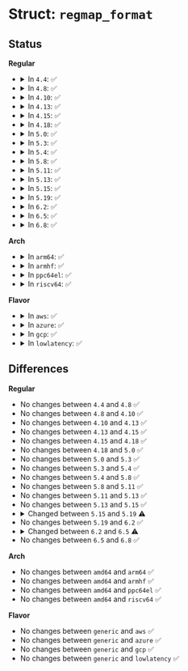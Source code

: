 # Struct: <code>regmap_format</code>

## Status
<b>Regular</b>
<ul>
<li>
<details>
<summary>In <code>4.4</code>: ✅</summary>

```c
struct regmap_format {
    size_t buf_size;
    size_t reg_bytes;
    size_t pad_bytes;
    size_t val_bytes;
    void (*format_write)(struct regmap *, unsigned int, unsigned int);
    void (*format_reg)(void *, unsigned int, unsigned int);
    void (*format_val)(void *, unsigned int, unsigned int);
    unsigned int (*parse_val)(const void *);
    void (*parse_inplace)(void *);
};
```
</details>
</li>
<li>
<details>
<summary>In <code>4.8</code>: ✅</summary>

```c
struct regmap_format {
    size_t buf_size;
    size_t reg_bytes;
    size_t pad_bytes;
    size_t val_bytes;
    void (*format_write)(struct regmap *, unsigned int, unsigned int);
    void (*format_reg)(void *, unsigned int, unsigned int);
    void (*format_val)(void *, unsigned int, unsigned int);
    unsigned int (*parse_val)(const void *);
    void (*parse_inplace)(void *);
};
```
</details>
</li>
<li>
<details>
<summary>In <code>4.10</code>: ✅</summary>

```c
struct regmap_format {
    size_t buf_size;
    size_t reg_bytes;
    size_t pad_bytes;
    size_t val_bytes;
    void (*format_write)(struct regmap *, unsigned int, unsigned int);
    void (*format_reg)(void *, unsigned int, unsigned int);
    void (*format_val)(void *, unsigned int, unsigned int);
    unsigned int (*parse_val)(const void *);
    void (*parse_inplace)(void *);
};
```
</details>
</li>
<li>
<details>
<summary>In <code>4.13</code>: ✅</summary>

```c
struct regmap_format {
    size_t buf_size;
    size_t reg_bytes;
    size_t pad_bytes;
    size_t val_bytes;
    void (*format_write)(struct regmap *, unsigned int, unsigned int);
    void (*format_reg)(void *, unsigned int, unsigned int);
    void (*format_val)(void *, unsigned int, unsigned int);
    unsigned int (*parse_val)(const void *);
    void (*parse_inplace)(void *);
};
```
</details>
</li>
<li>
<details>
<summary>In <code>4.15</code>: ✅</summary>

```c
struct regmap_format {
    size_t buf_size;
    size_t reg_bytes;
    size_t pad_bytes;
    size_t val_bytes;
    void (*format_write)(struct regmap *, unsigned int, unsigned int);
    void (*format_reg)(void *, unsigned int, unsigned int);
    void (*format_val)(void *, unsigned int, unsigned int);
    unsigned int (*parse_val)(const void *);
    void (*parse_inplace)(void *);
};
```
</details>
</li>
<li>
<details>
<summary>In <code>4.18</code>: ✅</summary>

```c
struct regmap_format {
    size_t buf_size;
    size_t reg_bytes;
    size_t pad_bytes;
    size_t val_bytes;
    void (*format_write)(struct regmap *, unsigned int, unsigned int);
    void (*format_reg)(void *, unsigned int, unsigned int);
    void (*format_val)(void *, unsigned int, unsigned int);
    unsigned int (*parse_val)(const void *);
    void (*parse_inplace)(void *);
};
```
</details>
</li>
<li>
<details>
<summary>In <code>5.0</code>: ✅</summary>

```c
struct regmap_format {
    size_t buf_size;
    size_t reg_bytes;
    size_t pad_bytes;
    size_t val_bytes;
    void (*format_write)(struct regmap *, unsigned int, unsigned int);
    void (*format_reg)(void *, unsigned int, unsigned int);
    void (*format_val)(void *, unsigned int, unsigned int);
    unsigned int (*parse_val)(const void *);
    void (*parse_inplace)(void *);
};
```
</details>
</li>
<li>
<details>
<summary>In <code>5.3</code>: ✅</summary>

```c
struct regmap_format {
    size_t buf_size;
    size_t reg_bytes;
    size_t pad_bytes;
    size_t val_bytes;
    void (*format_write)(struct regmap *, unsigned int, unsigned int);
    void (*format_reg)(void *, unsigned int, unsigned int);
    void (*format_val)(void *, unsigned int, unsigned int);
    unsigned int (*parse_val)(const void *);
    void (*parse_inplace)(void *);
};
```
</details>
</li>
<li>
<details>
<summary>In <code>5.4</code>: ✅</summary>

```c
struct regmap_format {
    size_t buf_size;
    size_t reg_bytes;
    size_t pad_bytes;
    size_t val_bytes;
    void (*format_write)(struct regmap *, unsigned int, unsigned int);
    void (*format_reg)(void *, unsigned int, unsigned int);
    void (*format_val)(void *, unsigned int, unsigned int);
    unsigned int (*parse_val)(const void *);
    void (*parse_inplace)(void *);
};
```
</details>
</li>
<li>
<details>
<summary>In <code>5.8</code>: ✅</summary>

```c
struct regmap_format {
    size_t buf_size;
    size_t reg_bytes;
    size_t pad_bytes;
    size_t val_bytes;
    void (*format_write)(struct regmap *, unsigned int, unsigned int);
    void (*format_reg)(void *, unsigned int, unsigned int);
    void (*format_val)(void *, unsigned int, unsigned int);
    unsigned int (*parse_val)(const void *);
    void (*parse_inplace)(void *);
};
```
</details>
</li>
<li>
<details>
<summary>In <code>5.11</code>: ✅</summary>

```c
struct regmap_format {
    size_t buf_size;
    size_t reg_bytes;
    size_t pad_bytes;
    size_t val_bytes;
    void (*format_write)(struct regmap *, unsigned int, unsigned int);
    void (*format_reg)(void *, unsigned int, unsigned int);
    void (*format_val)(void *, unsigned int, unsigned int);
    unsigned int (*parse_val)(const void *);
    void (*parse_inplace)(void *);
};
```
</details>
</li>
<li>
<details>
<summary>In <code>5.13</code>: ✅</summary>

```c
struct regmap_format {
    size_t buf_size;
    size_t reg_bytes;
    size_t pad_bytes;
    size_t val_bytes;
    void (*format_write)(struct regmap *, unsigned int, unsigned int);
    void (*format_reg)(void *, unsigned int, unsigned int);
    void (*format_val)(void *, unsigned int, unsigned int);
    unsigned int (*parse_val)(const void *);
    void (*parse_inplace)(void *);
};
```
</details>
</li>
<li>
<details>
<summary>In <code>5.15</code>: ✅</summary>

```c
struct regmap_format {
    size_t buf_size;
    size_t reg_bytes;
    size_t pad_bytes;
    size_t val_bytes;
    void (*format_write)(struct regmap *, unsigned int, unsigned int);
    void (*format_reg)(void *, unsigned int, unsigned int);
    void (*format_val)(void *, unsigned int, unsigned int);
    unsigned int (*parse_val)(const void *);
    void (*parse_inplace)(void *);
};
```
</details>
</li>
<li>
<details>
<summary>In <code>5.19</code>: ✅</summary>

```c
struct regmap_format {
    size_t buf_size;
    size_t reg_bytes;
    size_t pad_bytes;
    size_t reg_downshift;
    size_t val_bytes;
    void (*format_write)(struct regmap *, unsigned int, unsigned int);
    void (*format_reg)(void *, unsigned int, unsigned int);
    void (*format_val)(void *, unsigned int, unsigned int);
    unsigned int (*parse_val)(const void *);
    void (*parse_inplace)(void *);
};
```
</details>
</li>
<li>
<details>
<summary>In <code>6.2</code>: ✅</summary>

```c
struct regmap_format {
    size_t buf_size;
    size_t reg_bytes;
    size_t pad_bytes;
    size_t reg_downshift;
    size_t val_bytes;
    void (*format_write)(struct regmap *, unsigned int, unsigned int);
    void (*format_reg)(void *, unsigned int, unsigned int);
    void (*format_val)(void *, unsigned int, unsigned int);
    unsigned int (*parse_val)(const void *);
    void (*parse_inplace)(void *);
};
```
</details>
</li>
<li>
<details>
<summary>In <code>6.5</code>: ✅</summary>

```c
struct regmap_format {
    size_t buf_size;
    size_t reg_bytes;
    size_t pad_bytes;
    size_t val_bytes;
    s8 reg_shift;
    void (*format_write)(struct regmap *, unsigned int, unsigned int);
    void (*format_reg)(void *, unsigned int, unsigned int);
    void (*format_val)(void *, unsigned int, unsigned int);
    unsigned int (*parse_val)(const void *);
    void (*parse_inplace)(void *);
};
```
</details>
</li>
<li>
<details>
<summary>In <code>6.8</code>: ✅</summary>

```c
struct regmap_format {
    size_t buf_size;
    size_t reg_bytes;
    size_t pad_bytes;
    size_t val_bytes;
    s8 reg_shift;
    void (*format_write)(struct regmap *, unsigned int, unsigned int);
    void (*format_reg)(void *, unsigned int, unsigned int);
    void (*format_val)(void *, unsigned int, unsigned int);
    unsigned int (*parse_val)(const void *);
    void (*parse_inplace)(void *);
};
```
</details>
</li>
</ul>
<b>Arch</b>
<ul>
<li>
<details>
<summary>In <code>arm64</code>: ✅</summary>

```c
struct regmap_format {
    size_t buf_size;
    size_t reg_bytes;
    size_t pad_bytes;
    size_t val_bytes;
    void (*format_write)(struct regmap *, unsigned int, unsigned int);
    void (*format_reg)(void *, unsigned int, unsigned int);
    void (*format_val)(void *, unsigned int, unsigned int);
    unsigned int (*parse_val)(const void *);
    void (*parse_inplace)(void *);
};
```
</details>
</li>
<li>
<details>
<summary>In <code>armhf</code>: ✅</summary>

```c
struct regmap_format {
    size_t buf_size;
    size_t reg_bytes;
    size_t pad_bytes;
    size_t val_bytes;
    void (*format_write)(struct regmap *, unsigned int, unsigned int);
    void (*format_reg)(void *, unsigned int, unsigned int);
    void (*format_val)(void *, unsigned int, unsigned int);
    unsigned int (*parse_val)(const void *);
    void (*parse_inplace)(void *);
};
```
</details>
</li>
<li>
<details>
<summary>In <code>ppc64el</code>: ✅</summary>

```c
struct regmap_format {
    size_t buf_size;
    size_t reg_bytes;
    size_t pad_bytes;
    size_t val_bytes;
    void (*format_write)(struct regmap *, unsigned int, unsigned int);
    void (*format_reg)(void *, unsigned int, unsigned int);
    void (*format_val)(void *, unsigned int, unsigned int);
    unsigned int (*parse_val)(const void *);
    void (*parse_inplace)(void *);
};
```
</details>
</li>
<li>
<details>
<summary>In <code>riscv64</code>: ✅</summary>

```c
struct regmap_format {
    size_t buf_size;
    size_t reg_bytes;
    size_t pad_bytes;
    size_t val_bytes;
    void (*format_write)(struct regmap *, unsigned int, unsigned int);
    void (*format_reg)(void *, unsigned int, unsigned int);
    void (*format_val)(void *, unsigned int, unsigned int);
    unsigned int (*parse_val)(const void *);
    void (*parse_inplace)(void *);
};
```
</details>
</li>
</ul>
<b>Flavor</b>
<ul>
<li>
<details>
<summary>In <code>aws</code>: ✅</summary>

```c
struct regmap_format {
    size_t buf_size;
    size_t reg_bytes;
    size_t pad_bytes;
    size_t val_bytes;
    void (*format_write)(struct regmap *, unsigned int, unsigned int);
    void (*format_reg)(void *, unsigned int, unsigned int);
    void (*format_val)(void *, unsigned int, unsigned int);
    unsigned int (*parse_val)(const void *);
    void (*parse_inplace)(void *);
};
```
</details>
</li>
<li>
<details>
<summary>In <code>azure</code>: ✅</summary>

```c
struct regmap_format {
    size_t buf_size;
    size_t reg_bytes;
    size_t pad_bytes;
    size_t val_bytes;
    void (*format_write)(struct regmap *, unsigned int, unsigned int);
    void (*format_reg)(void *, unsigned int, unsigned int);
    void (*format_val)(void *, unsigned int, unsigned int);
    unsigned int (*parse_val)(const void *);
    void (*parse_inplace)(void *);
};
```
</details>
</li>
<li>
<details>
<summary>In <code>gcp</code>: ✅</summary>

```c
struct regmap_format {
    size_t buf_size;
    size_t reg_bytes;
    size_t pad_bytes;
    size_t val_bytes;
    void (*format_write)(struct regmap *, unsigned int, unsigned int);
    void (*format_reg)(void *, unsigned int, unsigned int);
    void (*format_val)(void *, unsigned int, unsigned int);
    unsigned int (*parse_val)(const void *);
    void (*parse_inplace)(void *);
};
```
</details>
</li>
<li>
<details>
<summary>In <code>lowlatency</code>: ✅</summary>

```c
struct regmap_format {
    size_t buf_size;
    size_t reg_bytes;
    size_t pad_bytes;
    size_t val_bytes;
    void (*format_write)(struct regmap *, unsigned int, unsigned int);
    void (*format_reg)(void *, unsigned int, unsigned int);
    void (*format_val)(void *, unsigned int, unsigned int);
    unsigned int (*parse_val)(const void *);
    void (*parse_inplace)(void *);
};
```
</details>
</li>
</ul>

## Differences
<b>Regular</b>
<ul>
<li>
No changes between <code>4.4</code> and <code>4.8</code> ✅
</li>
<li>
No changes between <code>4.8</code> and <code>4.10</code> ✅
</li>
<li>
No changes between <code>4.10</code> and <code>4.13</code> ✅
</li>
<li>
No changes between <code>4.13</code> and <code>4.15</code> ✅
</li>
<li>
No changes between <code>4.15</code> and <code>4.18</code> ✅
</li>
<li>
No changes between <code>4.18</code> and <code>5.0</code> ✅
</li>
<li>
No changes between <code>5.0</code> and <code>5.3</code> ✅
</li>
<li>
No changes between <code>5.3</code> and <code>5.4</code> ✅
</li>
<li>
No changes between <code>5.4</code> and <code>5.8</code> ✅
</li>
<li>
No changes between <code>5.8</code> and <code>5.11</code> ✅
</li>
<li>
No changes between <code>5.11</code> and <code>5.13</code> ✅
</li>
<li>
No changes between <code>5.13</code> and <code>5.15</code> ✅
</li>
<li>
<details>
<summary>Changed between <code>5.15</code> and <code>5.19</code> ⚠️</summary>
<ul>
<li>
<b>Field added. </b>
<code>size_t reg_downshift</code>
</li>
</ul>
</details>
</li>
<li>
No changes between <code>5.19</code> and <code>6.2</code> ✅
</li>
<li>
<details>
<summary>Changed between <code>6.2</code> and <code>6.5</code> ⚠️</summary>
<ul>
<li>
<b>Field added. </b>
<code>s8 reg_shift</code>
</li>
<li>
<b>Field removed. </b>
<code>size_t reg_downshift</code>
</li>
</ul>
</details>
</li>
<li>
No changes between <code>6.5</code> and <code>6.8</code> ✅
</li>
</ul>
<b>Arch</b>
<ul>
<li>
No changes between <code>amd64</code> and <code>arm64</code> ✅
</li>
<li>
No changes between <code>amd64</code> and <code>armhf</code> ✅
</li>
<li>
No changes between <code>amd64</code> and <code>ppc64el</code> ✅
</li>
<li>
No changes between <code>amd64</code> and <code>riscv64</code> ✅
</li>
</ul>
<b>Flavor</b>
<ul>
<li>
No changes between <code>generic</code> and <code>aws</code> ✅
</li>
<li>
No changes between <code>generic</code> and <code>azure</code> ✅
</li>
<li>
No changes between <code>generic</code> and <code>gcp</code> ✅
</li>
<li>
No changes between <code>generic</code> and <code>lowlatency</code> ✅
</li>
</ul>
